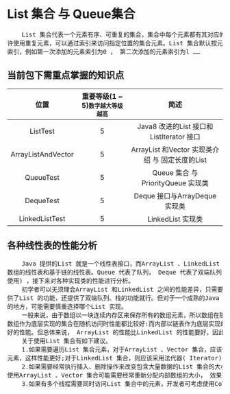 #  List 集合 与 Queue集合

<pre>
    List 集合代表一个元素有序、可重复的集合，集合中每个元素都有其对应的顺序索引。List 集合允
许使用重复元素，可以通过索引来访问指定位置的集合元素。List 集合默认按元素的添加顺序设置元素的
索引，例如第一次添加的元素索引为0 ， 第二次添加的元素索引为l ……
</pre>

## 当前包下需重点掌握的知识点
| 位置 | 重要等级(1 ~ 5)<small>数字越大等级越高</small> | 简述 |
|:----:|:----:|:----:|
| ListTest | 5 | Java8 改进的List 接口和ListIterator 接口 |
| ArrayListAndVector | 5 | ArrayList 和Vector 实现类介绍 与 固定长度的List |
| QueueTest | 5 | Queue 集合 与 PriorityQueue 实现类 |
| DequeTest | 5 | Deque 接口与ArrayDeque 实现类 |
| LinkedListTest | 5 | LinkedList 实现类 |

## 各种线性表的性能分析
<pre>
    Java 提供的List 就是一个线性表接口，而ArrayList 、LinkedList 又是线性表的两种典型实现: 基于
数组的线性表和基于链的线性表。Queue 代表了队列， Deque 代表了双端队列(既可作为队列使用， 也可作为栈
使用) ，接下来对各种实现类的性能进行分析。
    初学者可以无须理会ArrayList 和LinkedList 之间的性能差异，只需要知道LinkedList 集合不仅提
供了List 的功能，还提供了双端队列、栈的功能就行。但对于一个成熟的Java 程序员，在一些性能非常敏感
的地方，可能需要慎重选择哪个List 实现。
    一般来说，由于数组以一块连续内存区来保存所有的数组元素，所以数组在随机访问时性能最好，所有的内部以
数组作为底层实现的集合在随机访问时性能都比较好:而内部以链表作为底层实现的集合在执行插入、删除操作时有较
好的性能。但总体来说， ArrayList 的性能比LinkedList 的性能要好，因此大部分时候都应该考虑使用ArrayList 。
    关于使用List 集合有如下建议。
    1.如果需要遍历List 集合元素，对于ArrayList 、Vector 集合，应该使用随机访问方法(get) 来遍历集合
元素，这样性能更好;对于LinkedList 集合，则应该采用法代器( Iterator) 来遍历集合元素。
    2.如果需要经常执行插入、删除操作来改变包含大量数据的List 集合的大小，可考虑使用LinkedList 集合。
使用ArrayList 、Vector 集合可能需要经常重新分配内部数组的大小， 效果可能较差。
    3.如果有多个线程需要同时访问List 集合中的元素，开发者可考虑使用Collections 将集合包装成线程安全的集合。
</pre>